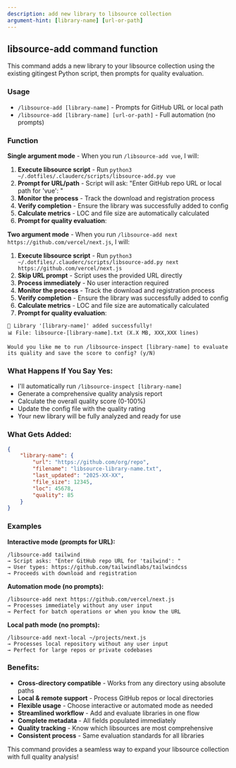 ```yaml
---
description: add new library to libsource collection
argument-hint: [library-name] [url-or-path]
---
```


## libsource-add command function

This command adds a new library to your libsource collection using the existing gitingest Python
script, then prompts for quality evaluation.

### Usage

- `/libsource-add [library-name]` - Prompts for GitHub URL or local path
- `/libsource-add [library-name] [url-or-path]` - Full automation (no prompts)

### Function

**Single argument mode** - When you run `/libsource-add vue`, I will:

1. **Execute libsource script** - Run `python3 ~/.dotfiles/.clauderc/scripts/libsource-add.py vue`
2. **Prompt for URL/path** - Script will ask: "Enter GitHub repo URL or local path for 'vue': "
3. **Monitor the process** - Track the download and registration process
4. **Verify completion** - Ensure the library was successfully added to config
5. **Calculate metrics** - LOC and file size are automatically calculated
6. **Prompt for quality evaluation**:

**Two argument mode** - When you run `/libsource-add next https://github.com/vercel/next.js`, I will:

1. **Execute libsource script** - Run `python3 ~/.dotfiles/.clauderc/scripts/libsource-add.py next https://github.com/vercel/next.js`
2. **Skip URL prompt** - Script uses the provided URL directly
3. **Process immediately** - No user interaction required
4. **Monitor the process** - Track the download and registration process
5. **Verify completion** - Ensure the library was successfully added to config
6. **Calculate metrics** - LOC and file size are automatically calculated
7. **Prompt for quality evaluation**:

```
🎉 Library '[library-name]' added successfully!
📊 File: libsource-[library-name].txt (X.X MB, XXX,XXX lines)

Would you like me to run /libsource-inspect [library-name] to evaluate
its quality and save the score to config? (y/N)
```

### What Happens If You Say Yes:

- I'll automatically run `/libsource-inspect [library-name]`
- Generate a comprehensive quality analysis report
- Calculate the overall quality score (0-100%)
- Update the config file with the quality rating
- Your new library will be fully analyzed and ready for use

### What Gets Added:

```json
{
    "library-name": {
        "url": "https://github.com/org/repo",
        "filename": "libsource-library-name.txt",
        "last_updated": "2025-XX-XX",
        "file_size": 12345,
        "loc": 45678,
        "quality": 85
    }
}
```

### Examples

**Interactive mode (prompts for URL):**
```
/libsource-add tailwind
→ Script asks: "Enter GitHub repo URL for 'tailwind': "
→ User types: https://github.com/tailwindlabs/tailwindcss
→ Proceeds with download and registration
```

**Automation mode (no prompts):**
```
/libsource-add next https://github.com/vercel/next.js
→ Processes immediately without any user input
→ Perfect for batch operations or when you know the URL
```

**Local path mode (no prompts):**
```
/libsource-add next-local ~/projects/next.js
→ Processes local repository without any user input  
→ Perfect for large repos or private codebases
```

### Benefits:

- **Cross-directory compatible** - Works from any directory using absolute paths
- **Local & remote support** - Process GitHub repos or local directories
- **Flexible usage** - Choose interactive or automated mode as needed
- **Streamlined workflow** - Add and evaluate libraries in one flow
- **Complete metadata** - All fields populated immediately
- **Quality tracking** - Know which libsources are most comprehensive
- **Consistent process** - Same evaluation standards for all libraries

This command provides a seamless way to expand your libsource collection with full quality analysis!
